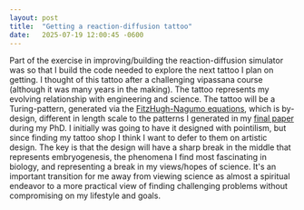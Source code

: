 ```yaml
---
layout: post
title:  "Getting a reaction-diffusion tattoo"
date:   2025-07-19 12:00:45 -0600
---
```

Part of the exercise in improving/building the reaction-diffusion simulator was so that I build the code needed to explore the next tattoo I plan on getting. I thought of this tattoo after a challenging vipassana course (although it was many years in the making). The tattoo represents my evolving relationship with engineering and science. The tattoo will be a Turing-pattern, generated via the [FitzHugh-Nagumo equations](https://en.wikipedia.org/wiki/FitzHugh%E2%80%93Nagumo_model), which is by-design, different in length scale to the patterns I generated in my [final paper](https://www.sciencedirect.com/science/article/abs/pii/S2590238525002516) during my PhD. I initially was going to have it designed with pointilism, but since finding my tattoo shop I think I want to defer to them on artistic design. The key is that the design will have a sharp break in the middle that represents embryogenesis, the phenomena I find most fascinating in biology, and representing a break in my views/hopes of science. It's an important transition for me away from viewing science as almost a spiritual endeavor to a more practical view of finding challenging problems without compromising on my lifestyle and goals.